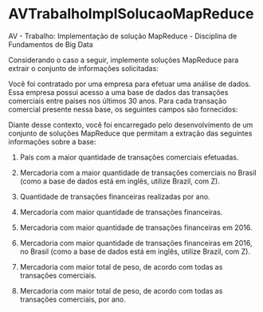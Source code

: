 # AVTrabalhoImplSolucaoMapReduce
AV - Trabalho: Implementação de solução MapReduce  - Disciplina de Fundamentos de Big Data

Considerando o caso a seguir, implemente soluções MapReduce para extrair o conjunto de informações solicitadas:

Você foi contratado por uma empresa para efetuar uma análise de dados. Essa empresa possui acesso a uma base de dados das transações comerciais entre países nos últimos 30 anos. Para cada transação comercial presente nessa base, os seguintes campos são fornecidos:

Diante desse contexto, você foi encarregado pelo desenvolvimento de um conjunto de soluções MapReduce que permitam a extração das seguintes informações sobre a base:

1. País com a maior quantidade de transações comerciais efetuadas.

2. Mercadoria com a maior quantidade de transações comerciais no Brasil (como a base de dados está em inglês, utilize Brazil, com Z).

3. Quantidade de transações financeiras realizadas por ano.

4. Mercadoria com maior quantidade de transações financeiras.

5. Mercadoria com maior quantidade de transações financeiras em 2016.

6. Mercadoria com maior quantidade de transações financeiras em 2016, no Brasil (como a base de dados está em inglês, utilize Brazil, com Z).

7. Mercadoria com maior total de peso, de acordo com todas as transações comerciais.

8. Mercadoria com maior total de peso, de acordo com todas as transações comerciais, por ano.
